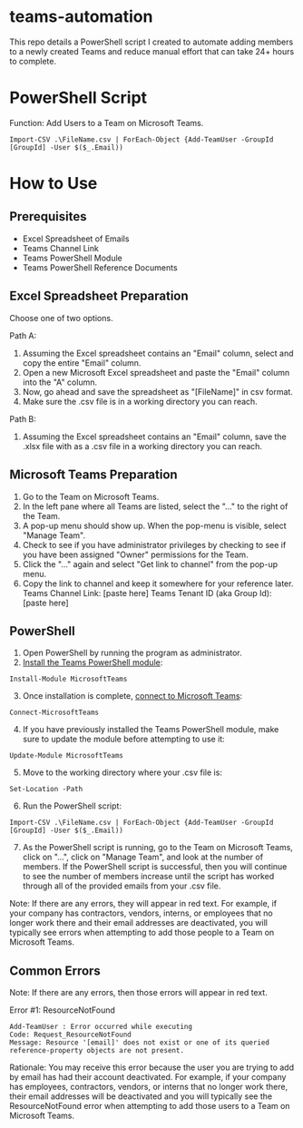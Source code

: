 # teams-automation
This repo details a PowerShell script I created to automate adding members to a newly created Teams and reduce manual effort that can take 24+ hours to complete.

# PowerShell Script
Function: Add Users to a Team on Microsoft Teams.
```
Import-CSV .\FileName.csv | ForEach-Object {Add-TeamUser -GroupId [GroupId] -User $($_.Email))
```

# How to Use

## Prerequisites
* Excel Spreadsheet of Emails
* Teams Channel Link
* Teams PowerShell Module
* Teams PowerShell Reference Documents

## Excel Spreadsheet Preparation
Choose one of two options.

Path A: 
1. Assuming the Excel spreadsheet contains an "Email" column, select and copy the entire "Email" column.
2. Open a new Microsoft Excel spreadsheet and paste the "Email" column into the "A" column.
3. Now, go ahead and save the spreadsheet as "[FileName]" in csv format.
4. Make sure the .csv file is in a working directory you can reach.

Path B: 
1. Assuming the Excel spreadsheet contains an "Email" column, save the .xlsx file with as a .csv file in a working directory you can reach.

## Microsoft Teams Preparation
1. Go to the Team on Microsoft Teams.
2. In the left pane where all Teams are listed, select the "..." to the right of the Team.
3. A pop-up menu should show up. When the pop-menu is visible, select "Manage Team".
4. Check to see if you have administrator privileges by checking to see if you have been assigned "Owner" permissions for the Team.
5. Click the "..." again and select "Get link to channel" from the pop-up menu.
6. Copy the link to channel and keep it somewhere for your reference later.
   Teams Channel Link: [paste here]
   Teams Tenant ID (aka Group Id): [paste here]

## PowerShell
1. Open PowerShell by running the program as administrator.
2. [Install the Teams PowerShell module](https://docs.microsoft.com/en-us/MicosoftTeams/teams-powershell-install#install-the-teams-powershell-module):
```
Install-Module MicrosoftTeams
```
3. Once installation is complete, [connect to Microsoft Teams](https://docs.microsoft.com/en-us/MicrosoftTeams/teams-powershell-install#sign-in):
```
Connect-MicrosoftTeams
```
4. If you have previously installed the Teams PowerShell module, make sure to update the module before attempting to use it:
```
Update-Module MicrosoftTeams
```
5. Move to the working directory where your .csv file is:
```
Set-Location -Path
```
6. Run the PowerShell script:
```
Import-CSV .\FileName.csv | ForEach-Object {Add-TeamUser -GroupId [GroupId] -User $($_.Email))
```
7. As the PowerShell script is running, go to the Team on Microsoft Teams, click on "...", click on "Manage Team", and look at the number of members. If the PowerShell script is successful, then you will continue to see the number of members increase until the script has worked through all of the provided emails from your .csv file.

Note: If there are any errors, they will appear in red text. For example, if your company has contractors, vendors, interns, or employees that no longer work there and their email addresses are deactivated, you will typically see errors when attempting to add those people to a Team on Microsoft Teams.

## Common Errors
Note: If there are any errors, then those errors will appear in red text.

Error #1: ResourceNotFound
```
Add-TeamUser : Error occurred while executing
Code: Request_ResourceNotFound
Message: Resource '[email]' does not exist or one of its queried reference-property objects are not present.
```
Rationale: You may receive this error because the user you are trying to add by email has had their account deactivated. For example, if your company has employees, contractors, vendors, or interns that no longer work there, their email addresses will be deactivated and you will typically see the ResourceNotFound error when attempting to add those users to a Team on Microsoft Teams.
